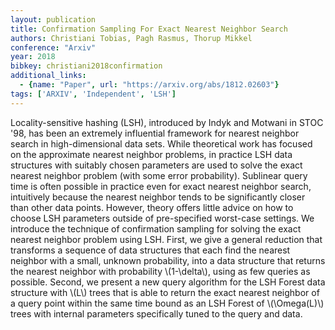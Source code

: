 ```yaml
---
layout: publication
title: Confirmation Sampling For Exact Nearest Neighbor Search
authors: Christiani Tobias, Pagh Rasmus, Thorup Mikkel
conference: "Arxiv"
year: 2018
bibkey: christiani2018confirmation
additional_links:
  - {name: "Paper", url: "https://arxiv.org/abs/1812.02603"}
tags: ['ARXIV', 'Independent', 'LSH']
---
```

Locality-sensitive hashing (LSH), introduced by Indyk and Motwani in STOC '98, has been an extremely influential framework for nearest neighbor search in high-dimensional data sets. While theoretical work has focused on the approximate nearest neighbor problems, in practice LSH data structures with suitably chosen parameters are used to solve the exact nearest neighbor problem (with some error probability). Sublinear query time is often possible in practice even for exact nearest neighbor search, intuitively because the nearest neighbor tends to be significantly closer than other data points. However, theory offers little advice on how to choose LSH parameters outside of pre-specified worst-case settings. We introduce the technique of confirmation sampling for solving the exact nearest neighbor problem using LSH. First, we give a general reduction that transforms a sequence of data structures that each find the nearest neighbor with a small, unknown probability, into a data structure that returns the nearest neighbor with probability \\(1-\delta\\), using as few queries as possible. Second, we present a new query algorithm for the LSH Forest data structure with \\(L\\) trees that is able to return the exact nearest neighbor of a query point within the same time bound as an LSH Forest of \\(\Omega(L)\\) trees with internal parameters specifically tuned to the query and data.
